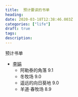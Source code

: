 ```yaml
---
title:  预计要读的书单
heading: 
date: 2020-03-18T12:38:46.003Z
categories: ["life"]
draft: true
tags: 
description: 
---
```



预计书单

- [李娟](https://book.douban.com/author/4520846/)
    - 阿勒泰的角落 9.1
    - 冬牧场 9.0
    - 遥远的向日葵地 9.0
    - 羊道·春牧场 8.9

